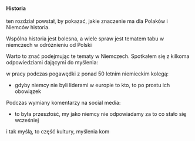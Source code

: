 #### Historia

ten rozdział powstał, by pokazać, jakie znaczenie ma 
dla Polaków i Niemców historia.

Wspólna historia jest bolesna, a wiele spraw jest tematem tabu w niemczech w odróżnieniu od Polski

Warto to znać podejmując te tematy w Niemczech.
Spotkałem się z kilkoma odpowiedziami dającymi do myślenia:

w pracy podczas pogawędki z ponad 50 letnim niemieckim kolegą:
- gdyby niemcy nie byli liderami w europie to kto, to po prostu ich obowiązek


Podczas wymiany komentarzy na social media:
- to była przeszłość, my jako niemcy nie odpowiadamy za to co stało się wcześniej

i tak myślą, to część kultury, myślenia kom


